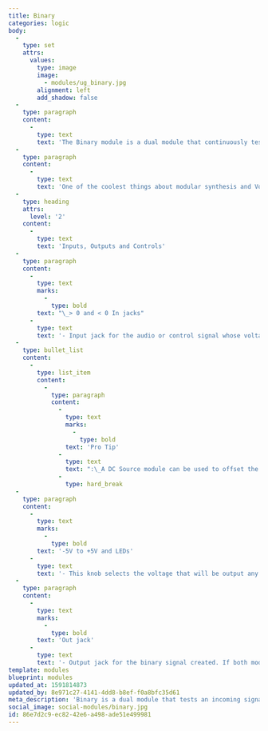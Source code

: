 ```yaml
---
title: Binary
categories: logic
body:
  -
    type: set
    attrs:
      values:
        type: image
        image:
          - modules/ug_binary.jpg
        alignment: left
        add_shadow: false
  -
    type: paragraph
    content:
      -
        type: text
        text: 'The Binary module is a dual module that continuously tests an incoming audio or control signal to determine if its voltage is greater than zero (> 0) or less than zero (< 0) and outputs a selected voltage whenever the condition is true. The output will always be a binary signal, meaning it is either on (outputting the selected voltage) or off. It basically creates a series of gate signals which can be used to turn things on and off, trigger envelopes, step through sequencers etc.'
  -
    type: paragraph
    content:
      -
        type: text
        text: 'One of the coolest things about modular synthesis and Voltage Modular is the ability to create unique relationships between modules so that they “react” to one another. The Binary module can “automatically” trigger an event or action based on other signals already present within a patch. It could be used, for example, to send only higher notes of an arpeggiator to a reverb send or change a drum sequencer’s pattern every time an LFO passes zero.'
  -
    type: heading
    attrs:
      level: '2'
    content:
      -
        type: text
        text: 'Inputs, Outputs and Controls'
  -
    type: paragraph
    content:
      -
        type: text
        marks:
          -
            type: bold
        text: "\_> 0 and < 0 In jacks"
      -
        type: text
        text: '- Input jack for the audio or control signal whose voltage will be tested. The top module tests whether or not the signal is above zero and the bottom module tests whether or not it is below zero.'
  -
    type: bullet_list
    content:
      -
        type: list_item
        content:
          -
            type: paragraph
            content:
              -
                type: text
                marks:
                  -
                    type: bold
                text: 'Pro Tip'
              -
                type: text
                text: ":\_A DC Source module can be used to offset the input signal’s voltage making it possible to test if a signal is above or below voltages other than zero."
              -
                type: hard_break
  -
    type: paragraph
    content:
      -
        type: text
        marks:
          -
            type: bold
        text: '-5V to +5V and LEDs'
      -
        type: text
        text: '- This knob selects the voltage that will be output any time the tested condition is true. The green LED shows that the condition is true while the red LED indicates that it is false.'
  -
    type: paragraph
    content:
      -
        type: text
        marks:
          -
            type: bold
        text: 'Out jack'
      -
        type: text
        text: '- Output jack for the binary signal created. If both modules are testing the same input signal, the outputs will alternate outputting voltage and can be combined to create a square wave made up of both selected voltages.'
template: modules
blueprint: modules
updated_at: 1591814873
updated_by: 8e971c27-4141-4dd8-b8ef-f0a8bfc35d61
meta_description: 'Binary is a dual module that tests an incoming signal to see if its voltage is greater than zero or less than zero and outputs a selected voltage when true.'
social_image: social-modules/binary.jpg
id: 86e7d2c9-ec82-42e6-a498-ade51e499981
---
```

